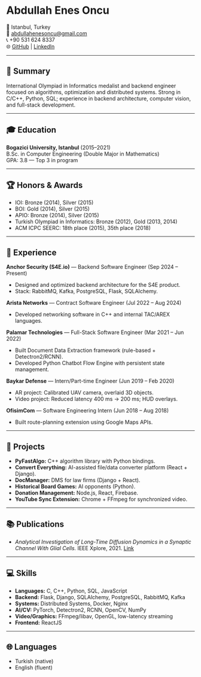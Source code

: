 # Abdullah Enes Oncu

📍 Istanbul, Turkey  
📧 [abdullahenesoncu@gmail.com](mailto:abdullahenesoncu@gmail.com)  
📞 +90 531 624 8337  
🌐 [GitHub](https://github.com/abdullahenesoncu) | [LinkedIn](https://www.linkedin.com/in/abdullah-enes-oncu/)  

---

## 📝 Summary
International Olympiad in Informatics medalist and backend engineer focused on algorithms, optimization and distributed systems. Strong in C/C++, Python, SQL; experience in backend architecture, computer vision, and full-stack development.  

---

## 🎓 Education
**Bogazici University, Istanbul** (2015–2021)  
B.Sc. in Computer Engineering (Double Major in Mathematics)  
GPA: 3.8 — Top 3 in program  

---

## 🏆 Honors & Awards
- IOI: Bronze (2014), Silver (2015)  
- BOI: Gold (2014), Silver (2015)  
- APIO: Bronze (2014), Silver (2015)  
- Turkish Olympiad in Informatics: Bronze (2012), Gold (2013, 2014)  
- ACM ICPC SEERC: 18th place (2015), 35th place (2018)  

---

## 💼 Experience
**Anchor Security (S4E.io)** — Backend Software Engineer (Sep 2024 – Present)  
- Designed and optimized backend architecture for the S4E product.  
- Stack: RabbitMQ, Kafka, PostgreSQL, Flask, SQLAlchemy.  

**Arista Networks** — Contract Software Engineer (Jul 2022 – Aug 2024)  
- Developed networking software in C++ and internal TAC/AREX languages.  

**Palamar Technologies** — Full-Stack Software Engineer (Mar 2021 – Jun 2022)  
- Built Document Data Extraction framework (rule-based + Detectron2/RCNN).  
- Developed Python Chatbot Flow Engine with persistent state management.  

**Baykar Defense** — Intern/Part-time Engineer (Jun 2019 – Feb 2020)  
- AR project: Calibrated UAV camera, overlaid 3D objects.  
- Video project: Reduced latency 400 ms → 200 ms; HUD overlays.  

**OfisimCom** — Software Engineering Intern (Jun 2018 – Aug 2018)  
- Built route-planning extension using Google Maps APIs.  

---

## 🔧 Projects
- **PyFastAlgo:** C++ algorithm library with Python bindings.  
- **Convert Everything:** AI-assisted file/data converter platform (React + Django).  
- **DocManager:** DMS for law firms (Django + React).  
- **Historical Board Games:** AI opponents (Python).  
- **Donation Management:** Node.js, React, Firebase.  
- **YouTube Sync Extension:** Chrome + FFmpeg for synchronized video.  

---

## 📚 Publications
- *Analytical Investigation of Long-Time Diffusion Dynamics in a Synaptic Channel With Glial Cells.* IEEE Xplore, 2021. [Link](https://ieeexplore.ieee.org/document/9514841)  

---

## 💻 Skills
- **Languages:** C, C++, Python, SQL, JavaScript  
- **Backend:** Flask, Django, SQLAlchemy, PostgreSQL, RabbitMQ, Kafka  
- **Systems:** Distributed Systems, Docker, Nginx  
- **AI/CV:** PyTorch, Detectron2, RCNN, OpenCV, NumPy  
- **Video/Graphics:** FFmpeg/libav, OpenGL, low-latency streaming  
- **Frontend:** ReactJS  

---

## 🌐 Languages
- Turkish (native)  
- English (fluent)  
